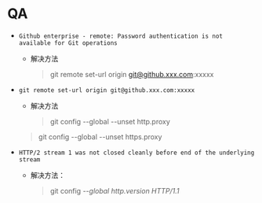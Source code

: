 # QA

* `Github enterprise - remote: Password authentication is not available for Git operations`

  * 解决方法

    > git remote set-url origin git@github.xxx.com:xxxxx

* `git remote set-url origin git@github.xxx.com:xxxxx`

  * 解决方法

    >git config --global --unset http.proxy
  >git config --global --unset https.proxy

* `HTTP/2 stream 1 was not closed cleanly before end of the underlying stream`

  * 解决方法：

    > git config *--global http.version HTTP/1.1*